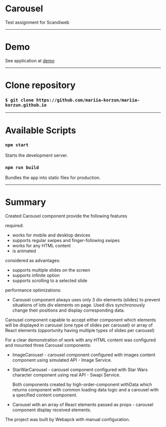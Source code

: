 # Carousel 
Test assignment for Scandiweb 
_____________________________________

# Demo
See application at [demo](https://mariia-korzun.github.io/)
_____________________________________

# Clone repository
### `$ git clone https://github.com/mariia-korzun/mariia-korzun.github.io`
_____________________________________

# Available Scripts

### `npm start`

Starts the development server.

### `npm run build`

Bundles the app into static files for production.
_____________________________________

# Summary
Created Carousel component provide the following features

required:
- works for mobile and desktop devices 
- supports regular swipes and finger-following swipes
- works for any HTML content
- is animated

considered as advantages:
- supports multiple slides on the screen
- supports infinite option
- supports scrolling to a selected slide

performance optimizations:
- Carousel component always uses only 3 div elements (slides) to prevent situations of lots div elements on page. Used divs synchronously change their positions and display corresponding data. 

Carousel component capable to accept either component which elements will be displayed in carousel (one type of slides per carousel) or array of React elements (opportunity having multiple types of slides per carousel)

For a clear demonstration of work with any HTML content was configured and mounted three Carousel components:

- ImageCarousel - carousel component configured with images content component using simulated API - Image Service.
- StarWarCarousel - carousel component configured with Star Wars character component using real API - Swapi Service.

    Both components created by high-order-component withData which returns component with common loading data logic and a carousel with a specified content component.

- Carousel with an array of React elements passed as props - carousel component display received elements.


The project was built by Webapck with manual configuration.
